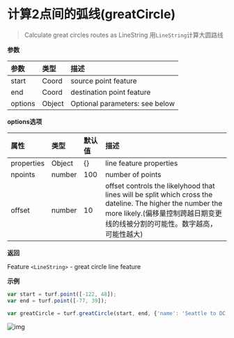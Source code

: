 # 计算2点间的弧线(greatCircle)

> Calculate great circles routes as LineString
> 用`LineString`计算大圆路线

**参数**

| 参数    | 类型   | 描述                           |
| :------ | :----- | :----------------------------- |
| start   | Coord  | source point feature           |
| end     | Coord  | destination point feature      |
| options | Object | Optional parameters: see below |

**options选项**

| 属性       | 类型   | 默认值 | 描述                                                         |
| :--------- | :----- | :----- | :----------------------------------------------------------- |
| properties | Object | {}     | line feature properties                                      |
| npoints    | number | 100    | number of points                                             |
| offset     | number | 10     | offset controls the likelyhood that lines will be split which cross the dateline. The higher the number the more likely.(偏移量控制跨越日期变更线的线被分割的可能性。数字越高，可能性越大) |

**返回**

Feature `<LineString>` - great circle line feature

**示例**

```js
var start = turf.point([-122, 48]);
var end = turf.point([-77, 39]);

var greatCircle = turf.greatCircle(start, end, {'name': 'Seattle to DC'});
```

![img](https://pzy-images.oss-cn-hangzhou.aliyuncs.com/img/greatCircle.5d38447e.webp)